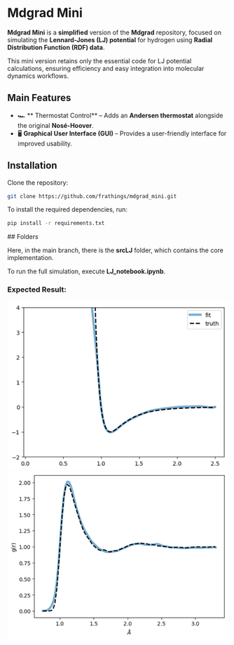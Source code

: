 # Mdgrad Mini

**Mdgrad Mini** is a **simplified** version of the **Mdgrad** repository, focused on simulating the **Lennard-Jones (LJ) potential** for hydrogen using **Radial Distribution Function (RDF) data**.

This mini version retains only the essential code for LJ potential calculations, ensuring efficiency and easy integration into molecular dynamics workflows.

## Main Features  
- 🏎 ** Thermostat Control** – Adds an **Andersen thermostat** alongside the original **Nosé-Hoover**.  
- 🖥 **Graphical User Interface (GUI)** – Provides a user-friendly interface for improved usability.  

## Installation  

Clone the repository:  

```bash
git clone https://github.com/frathings/mdgrad_mini.git
```

To install the required dependencies, run:
```bash
pip install -r requirements.txt
```

## Folders 

Here, in the main branch, there is the **srcLJ** folder, which contains the core implementation.  

To run the full simulation, execute **LJ_notebook.ipynb**.  

### Expected Result:  
![Expected Result 1](images/img1.png)
![Expected Result 2](images/img2.png)




